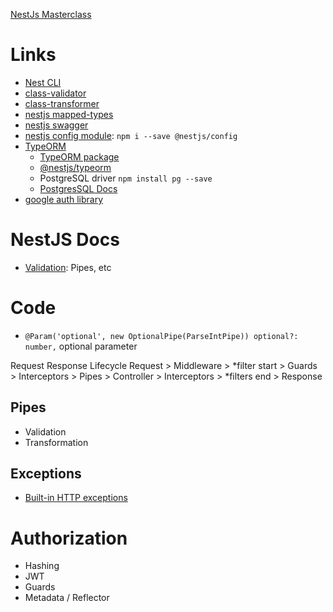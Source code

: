 [NestJs Masterclass](https://www.udemy.com/share/10bAMJ3@BEy_KYScW6iUILWZIeAvhJXyXv-ful6qjEDX93R4QsWvQusLltG7PVCUkcw5PxlJkQ==/)

# Links

- [Nest CLI]()
- [class-validator](https://github.com/typestack/class-validator)
- [class-transformer](https://www.npmjs.com/package/class-transformer)
- [nestjs mapped-types](https://github.com/nestjs/mapped-types)
- [nestjs swagger](https://docs.nestjs.com/openapi/introduction)
- [nestjs config module](https://docs.nestjs.com/techniques/configuration): `npm i --save @nestjs/config`
- [TypeORM](https://typeorm.io/)
  - [TypeORM package](https://github.com/typeorm/typeorm)
  - [@nestjs/typeorm](https://github.com/nestjs/typeorm#readme)
  - PostgreSQL driver `npm install pg --save`
  - [PostgresSQL Docs](https://www.postgresql.org/docs/17/index.html)
- [google auth library](https://github.com/googleapis/google-auth-library-nodejs)

# NestJS Docs

- [Validation](https://docs.nestjs.com/techniques/validation): Pipes, etc

# Code

- `@Param('optional', new OptionalPipe(ParseIntPipe)) optional?: number,` optional parameter

Request Response Lifecycle
Request > Middleware >
*filter start >
Guards > Interceptors > Pipes > Controller > Interceptors >
*filters end >
Response

## Pipes

- Validation
- Transformation

## Exceptions

- [Built-in HTTP exceptions](https://docs.nestjs.com/exception-filters#built-in-http-exceptions)

# Authorization

- Hashing
- JWT
- Guards
- Metadata / Reflector
